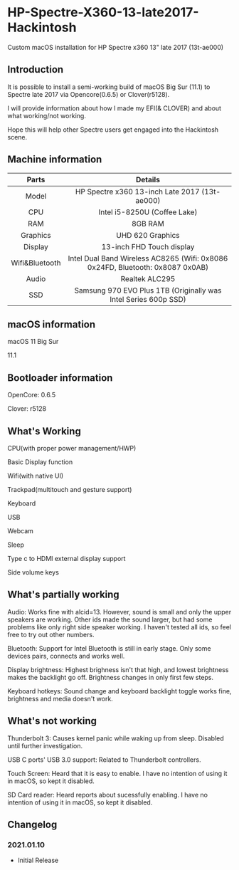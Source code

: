 # HP-Spectre-X360-13-late2017-Hackintosh
Custom macOS installation for HP Spectre x360 13" late 2017 (13t-ae000)

## Introduction
It is possible to install a semi-working build of macOS Big Sur (11.1) to Spectre late 2017 via Opencore(0.6.5) or Clover(r5128).

I will provide information about how I made my EFI(& CLOVER) and about what working/not working.

Hope this will help other Spectre users get engaged into the Hackintosh scene.

## Machine information
|Parts|Details
|:---:|:---:|
Model | HP Spectre x360 13-inch Late 2017 (13t-ae000)
CPU | Intel i5-8250U (Coffee Lake)
RAM | 8GB RAM
Graphics | UHD 620 Graphics
Display | 13-inch FHD Touch display
Wifi&Bluetooth | Intel Dual Band Wireless AC8265 (Wifi: 0x8086 0x24FD, Bluetooth: 0x8087 0x0AB)
Audio | Realtek ALC295
SSD | Samsung 970 EVO Plus 1TB (Originally was Intel Series 600p SSD)

## macOS information
macOS 11 Big Sur

11.1

## Bootloader information
OpenCore: 0.6.5

Clover: r5128

## What's Working
CPU(with proper power management/HWP)

Basic Display function

Wifi(with native UI)

Trackpad(multitouch and gesture support)

Keyboard

USB

Webcam

Sleep

Type c to HDMI external display support

Side volume keys

## What's partially working
Audio: Works fine with alcid=13. However, sound is small and only the upper speakers are working. Other ids made the sound larger, but had some problems like only right side speaker working. I haven't tested all ids, so feel free to try out other numbers.

Bluetooth: Support for Intel Bluetooth is still in early stage. Only some devices pairs, connects and works well.

Display brightness: Highest brighness isn't that high, and lowest brightness makes the backlight go off. Brightness changes in only first few steps.

Keyboard hotkeys: Sound change and keyboard backlight toggle works fine, brightness and media doesn't work.

## What's not working
Thunderbolt 3: Causes kernel panic while waking up from sleep. Disabled until further investigation.

USB C ports' USB 3.0 support: Related to Thunderbolt controllers.

Touch Screen: Heard that it is easy to enable. I have no intention of using it in macOS, so kept it disabled.

SD Card reader: Heard reports about sucessfully enabling. I have no intention of using it in macOS, so kept it disabled.


## Changelog
### 2021.01.10
- Initial Release

